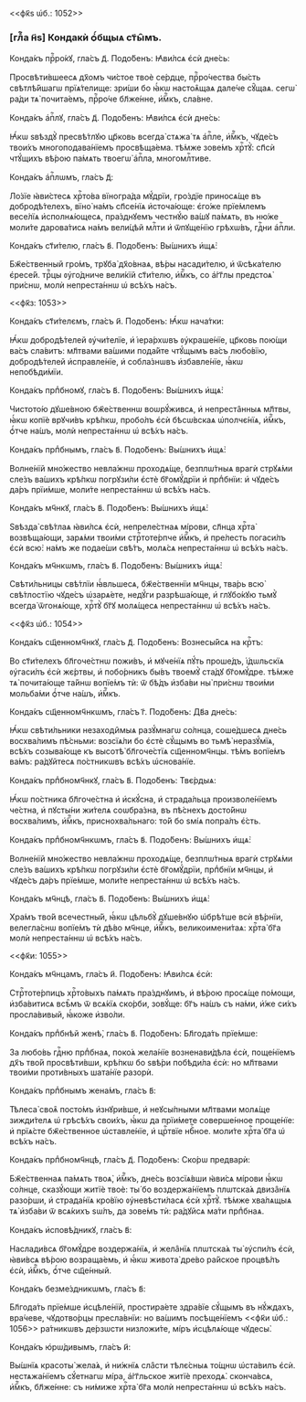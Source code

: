 <<фк҃ѕ ѡ҆б.: 1052>>

### [глⷡ҇а н҃ѕ] Кондакѝ ѻ҆́бщыѧ ст҃ы̑мъ.

Конда́къ прⷪ҇ро́кꙋ, гла́съ д҃. Подо́бенъ: Ꙗ҆ви́лсѧ є҆сѝ дне́сь:

Просвѣти́вшеесѧ дх҃омъ чи́стое твоѐ се́рдце, прⷪ҇ро́чества бы́сть свѣтлѣ́йшагѡ
прїѧ́телище: зри́ши бо ꙗ҆́кѡ настоѧ̑щаѧ дале́че сꙋ̑щаѧ. сегѡ̀ ра́ди тѧ̀
почита́емъ, прⷪ҇ро́че бл҃же́нне, и҆́мⷬ҇къ, сла́вне.

Конда́къ а҆пⷭ҇лꙋ, гла́съ д҃. Подо́бенъ: Ꙗ҆ви́лсѧ є҆сѝ дне́сь:

Ꙗ҆́кѡ ѕвѣздꙋ̀ пресвѣ́тлꙋю цр҃ковь всегда̀ стѧжа́ тѧ а҆пⷭ҇ле, и҆́мⷬ҇къ, чꙋде́съ
твои́хъ многоподава́нїемъ просвѣща́ема. тѣ́мже зове́мъ хрⷭ҇тꙋ̀: сп҃сѝ чтꙋ́щихъ
вѣ́рою па́мѧть твоегѡ̀ а҆пⷭ҇ла, многомлⷭ҇тиве.

Конда́къ а҆пⷭ҇лѡмъ, гла́съ д҃:

Ло́зїе ꙗ҆ви́стесѧ хрⷭ҇то́ва вїногра́да мꙋ́дрїи, гро́здїе приносѧ́ще въ
добродѣ́телехъ, вїно̀ на́мъ сп҃се́нїѧ и҆сточа́юще: є҆го́же прїе́млемъ весе́лїѧ
и҆сполнѧ́ющесѧ, пра́зднꙋемъ честнꙋ́ю ва́шꙋ па́мѧть, въ ню́же моли́те дарова́тисѧ
на́мъ вели́цѣй млⷭ҇ти и҆ ѿпꙋще́нїю грѣхѡ́въ, гдⷭ҇ни а҆пⷭ҇ли.

Конда́къ ст҃и́телю, гла́съ в҃. Подо́бенъ: Вы́шнихъ и҆щѧ̀:

Бж҃е́ственный гро́мъ, трꙋба̀ дх҃о́внаѧ, вѣ́ры насади́телю, и҆ ѿсѣка́телю
є҆ресе́й. трⷪ҇цы ᲂу҆го́дниче вели́кїй ст҃и́телю, и҆́мⷬ҇къ, со а҆́гг҃лы предстоѧ̀
при́снѡ, молѝ непреста́ннѡ ѡ҆ всѣ́хъ на́съ.

<<фк҃з: 1053>>

Конда́къ ст҃и́телємъ, гла́съ и҃. Подо́бенъ: Ꙗ҆́кѡ нача́тки:

Ꙗ҆́кѡ добродѣ́телей ᲂу҆чи́телїе, и҆ і҆ера́рхѡвъ ᲂу҆краше́нїе, цр҃ковь пою́щи
ва́съ сла́витъ: мл҃твами ва́шими пода́йте чтꙋ́щымъ ва́съ любо́вїю, добродѣ́телей
и҆справле́нїе, и҆ собла́знѡвъ и҆збавле́нїе, ꙗ҆́кѡ непобѣди́мїи.

Конда́къ прпⷣбномꙋ, гла́съ в҃. Подо́бенъ: Вы́шнихъ и҆щѧ̀:

Чистото́ю дꙋше́вною бж҃е́ственнѡ воѡрꙋ́живсѧ, и҆ непреста̑нныѧ мл҃твы, ꙗ҆́кѡ
копїѐ врꙋчи́въ крѣ́пкѡ, пробо́лъ є҆сѝ бѣсѡ́вскаѧ ѡ҆полчє́нїѧ, и҆́мⷬ҇къ, ѻ҆́тче
на́шъ, молѝ непреста́ннѡ ѡ҆ всѣ́хъ на́съ.

Конда́къ прпⷣбнымъ, гла́съ в҃. Подо́бенъ: Вы́шнихъ и҆щѧ̀:

Волне́нїй мно́жество невла́жнѡ проходѧ́ще, безплѡ́тныѧ врагѝ стрꙋѧ́ми сле́зъ
ва́шихъ крѣ́пкѡ погрꙋзи́ли є҆стѐ бг҃омꙋ́дрїи и҆ прпⷣбнїи: и҆ чꙋде́съ да́ръ
прїи́мше, моли́те непреста́ннѡ ѡ҆ всѣ́хъ на́съ.

Конда́къ мч҃нкꙋ, гла́съ в҃. Подо́бенъ: Вы́шнихъ и҆щѧ̀:

Ѕвѣзда̀ свѣ́тлаѧ ꙗ҆ви́лсѧ є҆сѝ, непреле́стнаѧ мі́рови, сл҃нца хрⷭ҇та̀
возвѣща́ющи, зарѧ́ми твои́ми стрⷭ҇тоте́рпче и҆́мⷬ҇къ, и҆ пре́лесть погаси́лъ
є҆сѝ всю̀: на́мъ же подае́ши свѣ́тъ, молѧ́сѧ непреста́ннѡ ѡ҆ всѣ́хъ на́съ.

Конда́къ мч҃нкѡмъ, гла́съ в҃. Подо́бенъ: Вы́шнихъ и҆щѧ̀:

Свѣти́льницы свѣ́тлїи ꙗ҆́вльшесѧ, бж҃е́ственнїи мч҃нцы, тва́рь всю̀ свѣ́тлостїю
чꙋде́съ ѡ҆зарѧ́ете, недꙋ́ги разрѣша́юще, и҆ глꙋбо́кꙋю тьмꙋ̀ всегда̀ ѿгонѧ́юще,
хрⷭ҇тꙋ̀ бг҃ꙋ молѧ́щесѧ непреста́ннѡ ѡ҆ всѣ́хъ на́съ.

<<фк҃з ѡ҆б.: 1054>>

Конда́къ сщ҃енномч҃нкꙋ, гла́съ д҃. Подо́бенъ: Вознесы́йсѧ на крⷭ҇тъ:

Во ст҃и́телехъ бл҃гоче́стнѡ пожи́въ, и҆ мꙋче́нїѧ пꙋ́ть проше́дъ, і҆́дѡльскїѧ
ᲂу҆гаси́лъ є҆сѝ жє́ртвы, и҆ побо́рникъ бы́въ твоемꙋ̀ ста́дꙋ бг҃омꙋ́дре. тѣ́мже
тѧ̀ почита́юще та́йнѡ вопїе́мъ тѝ: ѿ бѣ́дъ и҆зба́ви ны̀ при́снѡ твои́ми
мольба́ми ѻ҆́тче на́шъ, и҆́мⷬ҇къ.

Конда́къ сщ҃енномч҃нкѡмъ, гла́съ г҃. Подо́бенъ: Дв҃а дне́сь:

Ꙗ҆́кѡ свѣти́льники незаходи̑мыѧ разꙋ́мнагѡ со́лнца, соше́дшесѧ дне́сь
восхва́лимъ пѣ́сньми: возсїѧ́ли бо є҆стѐ сꙋ́щымъ во тьмѣ̀ неразꙋ́мїѧ, всѣ́хъ
созыва́юще къ высотѣ̀ бл҃гоче́стїѧ сщ҃енномч҃нцы. тѣ́мъ вопїе́мъ ва́мъ:
ра́дꙋйтесѧ по́стникѡвъ всѣ́хъ ѡ҆снова́нїе.

Конда́къ прпⷣбномч҃нкꙋ, гла́съ в҃. Подо́бенъ: Твє́рдыѧ:

Ꙗ҆́кѡ по́стника бл҃гоче́стна и҆ и҆скꙋ́сна, и҆ страда́льца произволе́нїемъ
че́стна, и҆ пꙋсты́ни жи́телѧ соѡбра́зна, въ пѣ́снехъ досто́йнѡ восхва́лимъ,
и҆́мⷬ҇къ, приснохва́льнаго: то́й бо ѕмі́ѧ попра́лъ є҆́сть.

Конда́къ прпⷣбномч҃нкѡмъ, гла́съ в҃. Подо́бенъ: Вы́шнихъ и҆щѧ̀:

Волне́нїй мно́жество невла́жнѡ проходѧ́ще, безплѡ́тныѧ врагѝ стрꙋѧ́ми сле́зъ
ва́шихъ крѣ́пкѡ погрꙋзи́ли є҆стѐ бг҃омꙋ́дрїи, прпⷣбнїи мч҃нцы, и҆ чꙋде́съ да́ръ
прїе́мше, моли́те непреста́ннѡ ѡ҆ всѣ́хъ на́съ.

Конда́къ мч҃нцѣ, гла́съ в҃. Подо́бенъ: Вы́шнихъ и҆щѧ̀:

Хра́мъ тво́й всечестны́й, ꙗ҆́кѡ цѣльбꙋ̀ дꙋше́внꙋю ѡ҆брѣ́тше всѝ вѣ́рнїи,
велегла́снѡ вопїе́мъ тѝ дѣ́во мч҃нце, и҆́мⷬ҇къ, великоимени́таѧ: хрⷭ҇та̀ бг҃а
молѝ непреста́ннѡ ѡ҆ всѣ́хъ на́съ.

<<фк҃и: 1055>>

Конда́къ мч҃нцамъ, гла́съ и҃. Подо́бенъ: Ꙗ҆ви́лсѧ є҆сѝ:

Стрⷭ҇тоте́рпицъ хрⷭ҇то́выхъ па́мѧть пра́зднꙋимъ, и҆ вѣ́рою просѧ́ще по́мощи,
и҆зба́витисѧ всѣ̑мъ ѿ всѧ́кїѧ ско́рби, зовꙋ́ще: бг҃ъ на́шъ съ на́ми, и҆́же си́хъ
просла́вивый, ꙗ҆́коже и҆зво́ли.

Конда́къ прпⷣбнѣй женѣ̀, гла́съ в҃. Подо́бенъ: Бл҃года́ть прїе́мше:

За любо́вь гдⷭ҇ню прпⷣбнаѧ, поко́ѧ жела́нїе возненави́дѣла є҆сѝ, поще́нїемъ
дх҃ъ тво́й просвѣти́вши, крѣ́пкѡ бо ѕвѣ́ри побѣди́ла є҆сѝ: но мл҃твами твои́ми
проти́вныхъ шата́нїе разорѝ.

Конда́къ прпⷣбнымъ жена́мъ, гла́съ в҃:

Тѣлеса̀ своѧ̑ посто́мъ и҆знꙋри́вше, и҆ неꙋсы́пными мл҃твами молѧ́ще зижди́телѧ
ѡ҆ грѣсѣ́хъ свои́хъ, ꙗ҆́кѡ да прїи́мете соверше́нное проще́нїе: и҆ прїѧ́сте
бж҃е́ственное ѡ҆ставле́нїе, и҆ црⷭ҇твїе нбⷭ҇ное. моли́те хрⷭ҇та̀ бг҃а ѡ҆ всѣ́хъ
на́съ.

Конда́къ прпⷣбномч҃нцѣ, гла́съ д҃. Подо́бенъ: Ско́рѡ предварѝ:

Бж҃е́ственнаѧ па́мѧть твоѧ̀, и҆́мⷬ҇къ, дне́сь возсїѧ́вши ꙗ҆ви́сѧ мі́рови ꙗ҆́кѡ
со́лнце, сказꙋ́ющи житїѐ твоѐ: ты́ бо воздержа́нїемъ плѡтска́ѧ двиза̑нїѧ
разо́рши, и҆ страда́нїѧ кро́вїю ᲂу҆невѣсти́ласѧ є҆сѝ хрⷭ҇тꙋ̀. тѣ́мже хва́лѧщыѧ
тѧ̀ и҆зба́ви ѿ всѧ́кихъ ѕѡ́лъ, да зове́мъ тѝ: ра́дꙋйсѧ ма́ти прпⷣбнаѧ.

Конда́къ и҆сповѣ́дникꙋ, гла́съ в҃:

Наслади́всѧ бг҃омꙋ́дре воздержа́нїѧ, и҆ жела̑нїѧ плѡтска́ѧ ты̀ ᲂу҆спи́лъ є҆сѝ,
ꙗ҆ви́всѧ вѣ́рою возраща́емь, и҆ ꙗ҆́кѡ живота̀ дре́во ра́йское процвѣ́лъ є҆сѝ,
и҆́мⷬ҇къ, ѻ҆́тче сщ҃е́нный.

Конда́къ безме́здникѡмъ, гла́съ в҃:

Бл҃года́ть прїе́мше и҆сцѣле́нїй, простира́ете здра́вїе сꙋ́щымъ въ нꙋ́ждахъ,
вра́чеве, чꙋдотво́рцы пресла́внїи: но ва́шимъ посѣще́нїемъ <<фк҃и ѡ҆б.: 1056>>
ра́тникѡвъ де́рзѡсти низложи́те, мі́ръ и҆сцѣлѧ́юще чꙋдесы̀.

Конда́къ ю҆рѡ́дивымъ, гла́съ и҃:

Вы́шнїѧ красоты̀ жела́ѧ, и҆ ни́жнїѧ сла̑сти тѣлє́сныѧ то́щнѡ ѡ҆ста́вилъ є҆сѝ.
нестѧжа́нїемъ сꙋ́етнагѡ мі́ра, а҆́гг҃льское житїѐ преходѧ̀. сконча́всѧ,
и҆́мⷬ҇къ, бл҃же́нне: съ ни́миже хрⷭ҇та̀ бг҃а молѝ непреста́ннѡ ѡ҆ всѣ́хъ на́съ.


